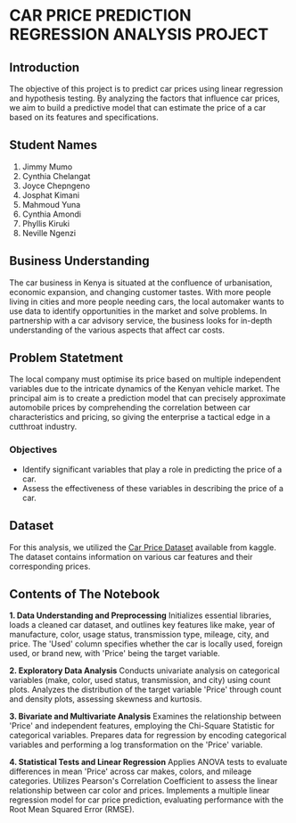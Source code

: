 # CAR PRICE PREDICTION REGRESSION ANALYSIS PROJECT

## Introduction
The objective of this project is to predict car prices using linear regression and hypothesis testing. By analyzing the factors that influence car prices, we aim to build a predictive model that can estimate the price of a car based on its features and specifications.

## Student Names
1. Jimmy Mumo 
2. Cynthia Chelangat
3. Joyce Chepngeno
4. Josphat Kimani
5. Mahmoud Yuna
6. Cynthia Amondi
7. Phyllis Kiruki
8. Neville Ngenzi

## Business Understanding
The car business in Kenya is situated at the confluence of urbanisation, economic expansion, and changing customer tastes. With more people living in cities and more people needing cars, the local automaker wants to use data to identify opportunities in the market and solve problems. In partnership with a car advisory service, the business looks for in-depth understanding of the various aspects that affect car costs.

## Problem Statetment
The local company must optimise its price based on multiple independent variables due to the intricate dynamics of the Kenyan vehicle market. The principal aim is to create a prediction model that can precisely approximate automobile prices by comprehending the correlation between car characteristics and pricing, so giving the enterprise a tactical edge in a cutthroat industry.

### Objectives
- Identify significant variables that play a role in predicting the price of a car.
- Assess the effectiveness of these variables in describing the price of a car.

## Dataset
For this analysis, we utilized the [Car Price Dataset](data/JijiCarsRawDataFinal.xlsx) available from kaggle. The dataset contains information on various car features and their corresponding prices.

## Contents of The Notebook
**1. Data Understanding and Preprocessing**
Initializes essential libraries, loads a cleaned car dataset, and outlines key features like make, year of manufacture, color, usage status, transmission type, mileage, city, and price. The 'Used' column specifies whether the car is locally used, foreign used, or brand new, with 'Price' being the target variable.

**2. Exploratory Data Analysis**
Conducts univariate analysis on categorical variables (make, color, used status, transmission, and city) using count plots. Analyzes the distribution of the target variable 'Price' through count and density plots, assessing skewness and kurtosis.

**3. Bivariate and Multivariate Analysis**
Examines the relationship between 'Price' and independent features, employing the Chi-Square Statistic for categorical variables. Prepares data for regression by encoding categorical variables and performing a log transformation on the 'Price' variable.

**4. Statistical Tests and Linear Regression**
Applies ANOVA tests to evaluate differences in mean 'Price' across car makes, colors, and mileage categories. Utilizes Pearson's Correlation Coefficient to assess the linear relationship between car color and prices. Implements a multiple linear regression model for car price prediction, evaluating performance with the Root Mean Squared Error (RMSE).







  
